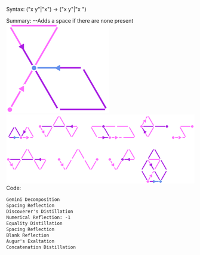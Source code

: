 Syntax:
("x y"|"x") -> ("x y"|"x ")

Summary:
--Adds a space if there are none present
![Add Padding Logo](Images/Add%20Padding%20Logo.png)
![Add Padding](Images/Add%20Padding.png)
Code:
```
Gemini Decomposition
Spacing Reflection
Discoverer's Distillation
Numerical Reflection: -1
Equality Distillation
Spacing Reflection
Blank Reflection
Augur's Exaltation
Concatenation Distillation
